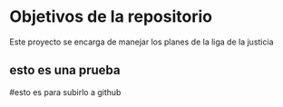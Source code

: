 # Objetivos de la repositorio

Este proyecto se encarga de manejar los planes de la liga de la justicia
## esto es una prueba 
#esto es para subirlo a github